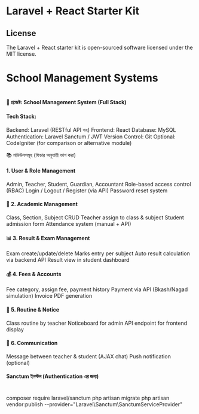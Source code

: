 # Laravel + React Starter Kit
## License

The Laravel + React starter kit is open-sourced software licensed under the MIT license.

# School Management Systems
# ###################################
#### 🎯 প্রজেক্ট: School Management System (Full Stack)

#### Tech Stack:
Backend: Laravel (RESTful API সহ)
Frontend: React
Database: MySQL
Authentication: Laravel Sanctum / JWT
Version Control: Git
Optional: CodeIgniter (for comparison or alternative module)

📚 মডিউলসমূহ (ফিচার অনুযায়ী ভাগ করা)
####  1. User & Role Management
Admin, Teacher, Student, Guardian, Accountant
Role-based access control (RBAC)
Login / Logout / Register (via API)
Password reset system

#### 🏫 2. Academic Management
Class, Section, Subject CRUD
Teacher assign to class & subject
Student admission form
Attendance system (manual + API)

#### 📊 3. Result & Exam Management
Exam create/update/delete
Marks entry per subject
Auto result calculation via backend API
Result view in student dashboard

#### 💰 4. Fees & Accounts
Fee category, assign fee, payment history
Payment via API (Bkash/Nagad simulation)
Invoice PDF generation

#### 📅 5. Routine & Notice
Class routine by teacher
Noticeboard for admin
API endpoint for frontend display

#### 📨 6. Communication
Message between teacher & student (AJAX chat)
Push notification (optional)


#### Sanctum ইনস্টল (Authentication এর জন্য)
# #
composer require laravel/sanctum
php artisan migrate
php artisan vendor:publish --provider="Laravel\Sanctum\SanctumServiceProvider"
# #
